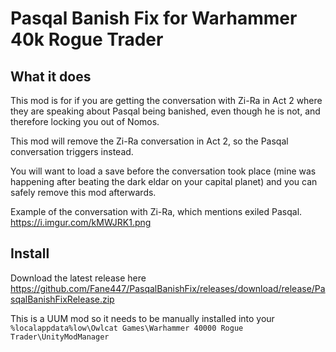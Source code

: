 # Pasqal Banish Fix for Warhammer 40k Rogue Trader

## What it does
This mod is for if you are getting the conversation with Zi-Ra in Act 2 where they are speaking about Pasqal being banished, even though he is not, and therefore locking you out of Nomos.

This mod will remove the Zi-Ra conversation in Act 2, so the Pasqal conversation triggers instead.

You will want to load a save before the conversation took place (mine was happening after beating the dark eldar on your capital planet) and you can safely remove this mod afterwards.

Example of the conversation with Zi-Ra, which mentions exiled Pasqal.
https://i.imgur.com/kMWJRK1.png


## Install

Download the latest release here https://github.com/Fane447/PasqalBanishFix/releases/download/release/PasqalBanishFixRelease.zip

This is a UUM mod so it needs to be manually installed into your `%localappdata%low\Owlcat Games\Warhammer 40000 Rogue Trader\UnityModManager`
